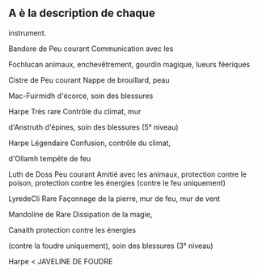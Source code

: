 ## A è la description de chaque


instrument.

Bandore de Peu courant Communication avec les

Fochlucan animaux, enchevêtrement,
gourdin magique, lueurs
féeriques

Cistre de Peu courant Nappe de brouillard, peau

Mac-Fuirmidh d'écorce, soin des blessures

Harpe Très rare Contrôle du climat, mur

d'Anstruth d'épines, soin des blessures (5°
niveau)

Harpe Légendaire  Confusion, contrôle du climat,

d'Ollamh tempête de feu

Luth de Doss Peu courant Amitié avec les animaux,
protection contre le poison,
protection contre les énergies
(contre le feu uniquement)

LyredeCli Rare Façonnage de la pierre, mur de
feu, mur de vent

Mandoline de Rare Dissipation de la magie,

Canaith protection contre les énergies

(contre la foudre uniquement),
soin des blessures (3° niveau)

Harpe < JAVELINE DE FOUDRE